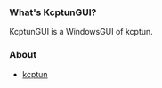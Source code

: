 ### What's KcptunGUI?
KcptunGUI is a WindowsGUI of kcptun.
### About
- [kcptun](https://github.com/xtaci/kcptun)
